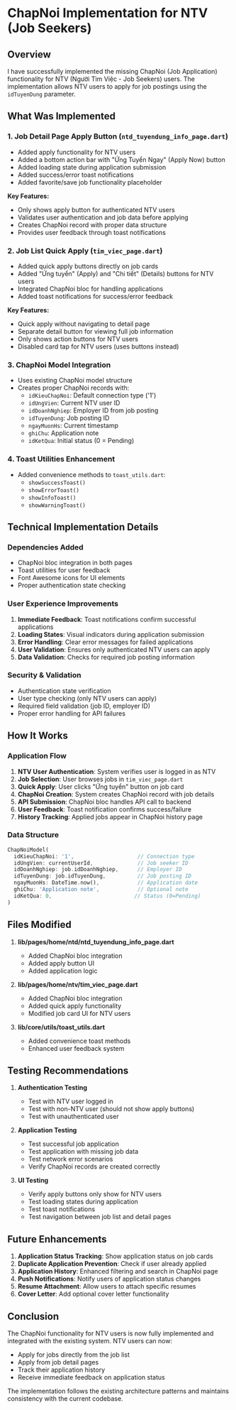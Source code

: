 # ChapNoi Implementation for NTV (Job Seekers)

## Overview
I have successfully implemented the missing ChapNoi (Job Application) functionality for NTV (Người Tìm Việc - Job Seekers) users. The implementation allows NTV users to apply for job postings using the `idTuyenDung` parameter.

## What Was Implemented

### 1. **Job Detail Page Apply Button** (`ntd_tuyendung_info_page.dart`)
- Added apply functionality for NTV users
- Added a bottom action bar with "Ứng Tuyển Ngay" (Apply Now) button
- Added loading state during application submission
- Added success/error toast notifications
- Added favorite/save job functionality placeholder

**Key Features:**
- Only shows apply button for authenticated NTV users
- Validates user authentication and job data before applying
- Creates ChapNoi record with proper data structure
- Provides user feedback through toast notifications

### 2. **Job List Quick Apply** (`tim_viec_page.dart`)
- Added quick apply buttons directly on job cards
- Added "Ứng tuyển" (Apply) and "Chi tiết" (Details) buttons for NTV users
- Integrated ChapNoi bloc for handling applications
- Added toast notifications for success/error feedback

**Key Features:**
- Quick apply without navigating to detail page
- Separate detail button for viewing full job information
- Only shows action buttons for NTV users
- Disabled card tap for NTV users (uses buttons instead)

### 3. **ChapNoi Model Integration**
- Uses existing ChapNoi model structure
- Creates proper ChapNoi records with:
  - `idKieuChapNoi`: Default connection type ('1')
  - `idUngVien`: Current NTV user ID
  - `idDoanhNghiep`: Employer ID from job posting
  - `idTuyenDung`: Job posting ID
  - `ngayMuonHs`: Current timestamp
  - `ghiChu`: Application note
  - `idKetQua`: Initial status (0 = Pending)

### 4. **Toast Utilities Enhancement**
- Added convenience methods to `toast_utils.dart`:
  - `showSuccessToast()`
  - `showErrorToast()`
  - `showInfoToast()`
  - `showWarningToast()`

## Technical Implementation Details

### Dependencies Added
- ChapNoi bloc integration in both pages
- Toast utilities for user feedback
- Font Awesome icons for UI elements
- Proper authentication state checking

### User Experience Improvements
1. **Immediate Feedback**: Toast notifications confirm successful applications
2. **Loading States**: Visual indicators during application submission
3. **Error Handling**: Clear error messages for failed applications
4. **User Validation**: Ensures only authenticated NTV users can apply
5. **Data Validation**: Checks for required job posting information

### Security & Validation
- Authentication state verification
- User type checking (only NTV users can apply)
- Required field validation (job ID, employer ID)
- Proper error handling for API failures

## How It Works

### Application Flow
1. **NTV User Authentication**: System verifies user is logged in as NTV
2. **Job Selection**: User browses jobs in `tim_viec_page.dart`
3. **Quick Apply**: User clicks "Ứng tuyển" button on job card
4. **ChapNoi Creation**: System creates ChapNoi record with job details
5. **API Submission**: ChapNoi bloc handles API call to backend
6. **User Feedback**: Toast notification confirms success/failure
7. **History Tracking**: Applied jobs appear in ChapNoi history page

### Data Structure
```dart
ChapNoiModel(
  idKieuChapNoi: '1',                    // Connection type
  idUngVien: currentUserId,              // Job seeker ID
  idDoanhNghiep: job.idDoanhNghiep,      // Employer ID
  idTuyenDung: job.idTuyenDung,          // Job posting ID
  ngayMuonHs: DateTime.now(),            // Application date
  ghiChu: 'Application note',            // Optional note
  idKetQua: 0,                          // Status (0=Pending)
)
```

## Files Modified

1. **lib/pages/home/ntd/ntd_tuyendung_info_page.dart**
   - Added ChapNoi bloc integration
   - Added apply button UI
   - Added application logic

2. **lib/pages/home/ntv/tim_viec_page.dart**
   - Added ChapNoi bloc integration
   - Added quick apply functionality
   - Modified job card UI for NTV users

3. **lib/core/utils/toast_utils.dart**
   - Added convenience toast methods
   - Enhanced user feedback system

## Testing Recommendations

1. **Authentication Testing**
   - Test with NTV user logged in
   - Test with non-NTV user (should not show apply buttons)
   - Test with unauthenticated user

2. **Application Testing**
   - Test successful job application
   - Test application with missing job data
   - Test network error scenarios
   - Verify ChapNoi records are created correctly

3. **UI Testing**
   - Verify apply buttons only show for NTV users
   - Test loading states during application
   - Test toast notifications
   - Test navigation between job list and detail pages

## Future Enhancements

1. **Application Status Tracking**: Show application status on job cards
2. **Duplicate Application Prevention**: Check if user already applied
3. **Application History**: Enhanced filtering and search in ChapNoi page
4. **Push Notifications**: Notify users of application status changes
5. **Resume Attachment**: Allow users to attach specific resumes
6. **Cover Letter**: Add optional cover letter functionality

## Conclusion

The ChapNoi functionality for NTV users is now fully implemented and integrated with the existing system. NTV users can now:
- Apply for jobs directly from the job list
- Apply from job detail pages
- Track their application history
- Receive immediate feedback on application status

The implementation follows the existing architecture patterns and maintains consistency with the current codebase.